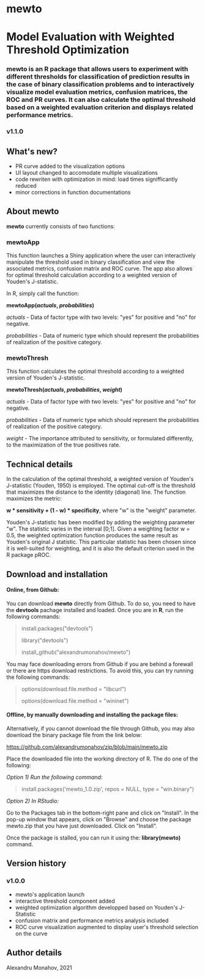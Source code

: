 # mewto
# Model Evaluation with Weighted Threshold Optimization

### mewto is an R package that allows users to experiment with different thresholds for classification of prediction results in the case of binary classification problems and to interactively visualize model evaluation metrics, confusion matrices, the ROC and PR curves. It can also calculate the optimal threshold based on a weighted evaluation criterion and displays related performance metrics.

### v1.1.0

## What's new?

- PR curve added to the visualization options
- UI layout changed to accomodate multiple visualizations
- code rewriten with optimization in mind: load times signifficantly reduced
- minor corrections in function documentations

## About mewto

**mewto** currently consists of two functions:

### mewtoApp
This function launches a Shiny application where the user can interactively manipulate the threshold used in binary classification and view the associated metrics, confusion matrix and ROC curve. The app also allows for optimal threshold calculation according to a weighted version of Youden's J-statistic.

In R, simply call the function:

**mewtoApp(_actuals_, _probabilities_)**

_actuals_ - Data of factor type with two levels: "yes" for positive and "no" for negative.

_probabilities_ - Data of numeric type which should represent the probabilities of realization of the positive category.

### mewtoThresh
This function calculates the optimal threshold according to a weighted version of Youden's J-statistic.

**mewtoThresh(_actuals_, _probabilities_, _weight_)**

_actuals_ - Data of factor type with two levels: "yes" for positive and "no" for negative.

_probabilities_ - Data of numeric type which should represent the probabilities of realization of the positive category.

_weight_ - The importance attributed to sensitivity, or formulated differently, to the maximization of the true positives rate.

## Technical details

In the calculation of the optimal threshold, a weighted version of Youden's J-statistic (Youden, 1950) is employed. The optimal cut-off is the threshold that maximizes the distance to the identity (diagonal) line. The function maximizes the metric:

**w * sensitivity + (1 - w) * specificity**, where "w" is the "weight" parameter.

Youden's J-statistic has been modified by adding the weighting parameter "w". The statistic varies in the interval [0;1]. Given a weighting factor w = 0.5, the weighted optimization function produces the same result as Youden's original J statistic. This particular statistic has been chosen since it is well-suited for weighting, and it is also the default criterion used in the R package pROC.

## Download and installation

#### Online, from Github:

You can download **mewto** directly from Github. To do so, you need to have the **devtools** pachage installed and loaded. Once you are in **R**, run the following commands:

> install.packages("devtools")
> 
> library("devtools")
> 
> install_github("alexandrumonahov/mewto")

You may face downloading errors from Github if you are behind a forewall or there are https download restrictions. To avoid this, you can try running the following commands:

> options(download.file.method = "libcurl")
> 
> options(download.file.method = "wininet")

#### Offline, by manually downloading and installing the package files:

Alternatively, if you cannot download the file through Github, you may also download the binary package file from the link below:

https://github.com/alexandrumonahov/zip/blob/main/mewto.zip

Place the downloaded file into the working directory of R. The do one of the following:

_Option 1) Run the following command:_

> install.packages('mewto_1.0.zip', repos = NULL, type = "win.binary")

_Option 2) In RStudio:_

Go to the Packages tab in the bottom-right pane and click on "Install". In the pop-up window that appears, click on "Browse" and choose the package mewto.zip that you have just downloaded. Click on "Install".

Once the package is stalled, you can run it using the: **library(mewto)** command.

## Version history

### v1.0.0

- mewto's application launch
- interactive threshold component added
- weighted optimization algorithm developped based on Youden's J-Statistic
- confusion matrix and performance metrics analysis included
- ROC curve visualization augmented to display user's threshold selection on the curve

## Author details

Alexandru Monahov, 2021

